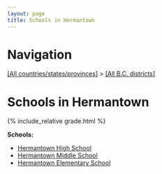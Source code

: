 ```yaml
---
layout: page
title: Schools in Hermantown
---
```

# Navigation

[[All countries/states/provinces]](../..) > [[All B.C. districts]](..)

# Schools in Hermantown

{% include_relative grade.html %}

**Schools:**

- [Hermantown High School](Hermantown_High_School.md)
- [Hermantown Middle School](Hermantown_Middle_School.md)
- [Hermantown Elementary School](Hermantown_Elementary_School.md)

